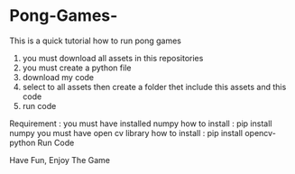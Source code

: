 # Pong-Games-

This is a quick tutorial how to run pong games
 1. you must download all assets in this repositories
 2. you must create a python file
 3. download my code
 4. select to all assets then create a folder thet include this assets and this code
 5. run code 

Requirement :
you must have installed numpy 
 how to install : pip install numpy
you must have open cv library
 how to install : pip install opencv-python
Run Code

Have Fun, Enjoy The Game 
